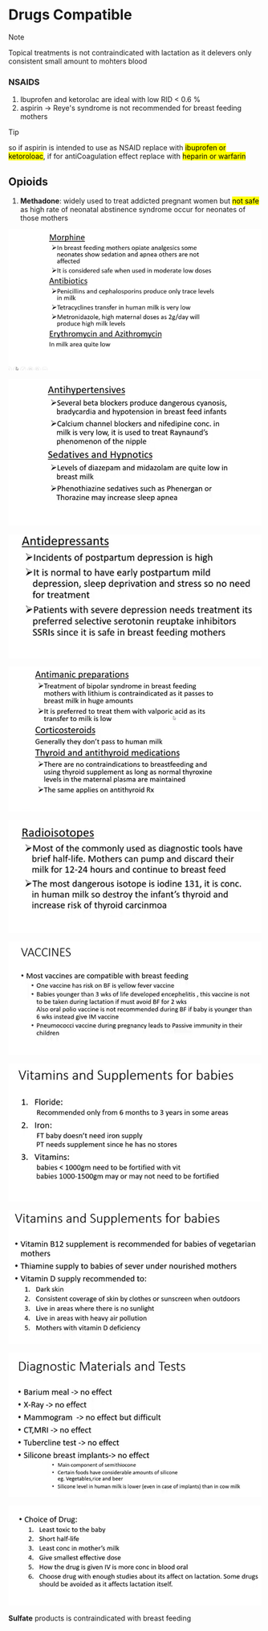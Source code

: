 # Drugs Compatible

> [!NOTE]
> Topical treatments is not contraindicated with lactation as it delevers only consistent small amount to mohters blood

### NSAIDS
1. Ibuprofen and ketorolac are ideal with low RID < 0.6 %
2. aspirin -> Reye's syndrome is not recommended for breast feeding mothers 

> [!TIP]
> so if aspirin is intended to use as NSAID replace with <mark>ibuprofen or ketoroloac</mark>, if for antiCoagulation effect replace with <mark>heparin or warfarin</mark>

## Opioids
1. **Methadone**: widely used to treat addicted pregnant women but <mark>not safe</mark> as high rate of neonatal abstinence syndrome occur for neonates of those mothers

![](./imgs/Opioids.png)

![](./imgs/antihypertensive.png)

![](./imgs/depression.png)

![](./imgs/psychoticAndSteroids.png)

![](./imgs/radioIsotopes.png)

![](./imgs/vaccines.png)

![](./imgs/vitamines.png)

![](./imgs/vitamines2.png)

![](./imgs/diagnostics.png)

![](./imgs/choiseOfDrugs.png)

**Sulfate** products is contraindicated with breast feeding
